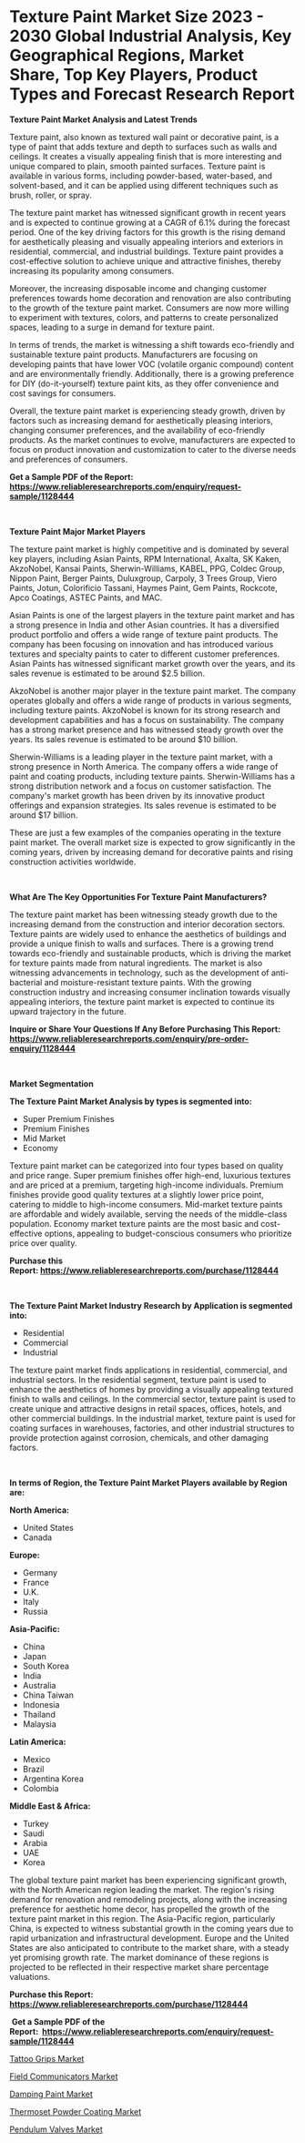 <p><h1>Texture Paint Market Size 2023 - 2030 Global Industrial Analysis, Key Geographical Regions, Market Share, Top Key Players, Product Types and Forecast Research Report</h1></p><p><strong>Texture Paint Market Analysis and Latest Trends</strong></p>
<p><p>Texture paint, also known as textured wall paint or decorative paint, is a type of paint that adds texture and depth to surfaces such as walls and ceilings. It creates a visually appealing finish that is more interesting and unique compared to plain, smooth painted surfaces. Texture paint is available in various forms, including powder-based, water-based, and solvent-based, and it can be applied using different techniques such as brush, roller, or spray.</p><p>The texture paint market has witnessed significant growth in recent years and is expected to continue growing at a CAGR of 6.1% during the forecast period. One of the key driving factors for this growth is the rising demand for aesthetically pleasing and visually appealing interiors and exteriors in residential, commercial, and industrial buildings. Texture paint provides a cost-effective solution to achieve unique and attractive finishes, thereby increasing its popularity among consumers.</p><p>Moreover, the increasing disposable income and changing customer preferences towards home decoration and renovation are also contributing to the growth of the texture paint market. Consumers are now more willing to experiment with textures, colors, and patterns to create personalized spaces, leading to a surge in demand for texture paint.</p><p>In terms of trends, the market is witnessing a shift towards eco-friendly and sustainable texture paint products. Manufacturers are focusing on developing paints that have lower VOC (volatile organic compound) content and are environmentally friendly. Additionally, there is a growing preference for DIY (do-it-yourself) texture paint kits, as they offer convenience and cost savings for consumers.</p><p>Overall, the texture paint market is experiencing steady growth, driven by factors such as increasing demand for aesthetically pleasing interiors, changing consumer preferences, and the availability of eco-friendly products. As the market continues to evolve, manufacturers are expected to focus on product innovation and customization to cater to the diverse needs and preferences of consumers.</p></p>
<p><strong>Get a Sample PDF of the Report:&nbsp; <a href="https://www.reliableresearchreports.com/enquiry/request-sample/1128444">https://www.reliableresearchreports.com/enquiry/request-sample/1128444</a></strong></p>
<p>&nbsp;</p>
<p><strong>Texture Paint Major Market Players</strong></p>
<p><p>The texture paint market is highly competitive and is dominated by several key players, including Asian Paints, RPM International, Axalta, SK Kaken, AkzoNobel, Kansai Paints, Sherwin-Williams, KABEL, PPG, Coldec Group, Nippon Paint, Berger Paints, Duluxgroup, Carpoly, 3 Trees Group, Viero Paints, Jotun, Colorificio Tassani, Haymes Paint, Gem Paints, Rockcote, Apco Coatings, ASTEC Paints, and MAC.</p><p>Asian Paints is one of the largest players in the texture paint market and has a strong presence in India and other Asian countries. It has a diversified product portfolio and offers a wide range of texture paint products. The company has been focusing on innovation and has introduced various textures and specialty paints to cater to different customer preferences. Asian Paints has witnessed significant market growth over the years, and its sales revenue is estimated to be around $2.5 billion.</p><p>AkzoNobel is another major player in the texture paint market. The company operates globally and offers a wide range of products in various segments, including texture paints. AkzoNobel is known for its strong research and development capabilities and has a focus on sustainability. The company has a strong market presence and has witnessed steady growth over the years. Its sales revenue is estimated to be around $10 billion.</p><p>Sherwin-Williams is a leading player in the texture paint market, with a strong presence in North America. The company offers a wide range of paint and coating products, including texture paints. Sherwin-Williams has a strong distribution network and a focus on customer satisfaction. The company's market growth has been driven by its innovative product offerings and expansion strategies. Its sales revenue is estimated to be around $17 billion.</p><p>These are just a few examples of the companies operating in the texture paint market. The overall market size is expected to grow significantly in the coming years, driven by increasing demand for decorative paints and rising construction activities worldwide.</p></p>
<p>&nbsp;</p>
<p><strong>What Are The Key Opportunities For Texture Paint Manufacturers?</strong></p>
<p><p>The texture paint market has been witnessing steady growth due to the increasing demand from the construction and interior decoration sectors. Texture paints are widely used to enhance the aesthetics of buildings and provide a unique finish to walls and surfaces. There is a growing trend towards eco-friendly and sustainable products, which is driving the market for texture paints made from natural ingredients. The market is also witnessing advancements in technology, such as the development of anti-bacterial and moisture-resistant texture paints. With the growing construction industry and increasing consumer inclination towards visually appealing interiors, the texture paint market is expected to continue its upward trajectory in the future.</p></p>
<p><strong>Inquire or Share Your Questions If Any Before Purchasing This Report: <a href="https://www.reliableresearchreports.com/enquiry/pre-order-enquiry/1128444">https://www.reliableresearchreports.com/enquiry/pre-order-enquiry/1128444</a></strong></p>
<p>&nbsp;</p>
<p><strong>Market Segmentation</strong></p>
<p><strong>The Texture Paint Market Analysis by types is segmented into:</strong></p>
<p><ul><li>Super Premium Finishes</li><li>Premium Finishes</li><li>Mid Market</li><li>Economy</li></ul></p>
<p><p>Texture paint market can be categorized into four types based on quality and price range. Super premium finishes offer high-end, luxurious textures and are priced at a premium, targeting high-income individuals. Premium finishes provide good quality textures at a slightly lower price point, catering to middle to high-income consumers. Mid-market texture paints are affordable and widely available, serving the needs of the middle-class population. Economy market texture paints are the most basic and cost-effective options, appealing to budget-conscious consumers who prioritize price over quality.</p></p>
<p><strong>Purchase this Report:&nbsp;<a href="https://www.reliableresearchreports.com/purchase/1128444">https://www.reliableresearchreports.com/purchase/1128444</a></strong></p>
<p>&nbsp;</p>
<p><strong>The Texture Paint Market Industry Research by Application is segmented into:</strong></p>
<p><ul><li>Residential</li><li>Commercial</li><li>Industrial</li></ul></p>
<p><p>The texture paint market finds applications in residential, commercial, and industrial sectors. In the residential segment, texture paint is used to enhance the aesthetics of homes by providing a visually appealing textured finish to walls and ceilings. In the commercial sector, texture paint is used to create unique and attractive designs in retail spaces, offices, hotels, and other commercial buildings. In the industrial market, texture paint is used for coating surfaces in warehouses, factories, and other industrial structures to provide protection against corrosion, chemicals, and other damaging factors.</p></p>
<p>&nbsp;</p>
<p><strong>In terms of Region, the Texture Paint Market Players available by Region are:</strong></p>
<p>
    <p> <strong> North America: </strong>
        <ul>
            <li>United States</li>
            <li>Canada</li>
        </ul>
        </p> 
    <p> <strong> Europe: </strong>
        <ul>
            <li>Germany</li>
            <li>France</li>
            <li>U.K.</li>
            <li>Italy</li>
            <li>Russia</li>
        </ul>
        </p> 
    <p> <strong> Asia-Pacific: </strong>
        <ul>
            <li>China</li>
            <li>Japan</li>
            <li>South Korea</li>
            <li>India</li>
            <li>Australia</li>
            <li>China Taiwan</li>
            <li>Indonesia</li>
            <li>Thailand</li>
            <li>Malaysia</li>
        </ul>
        </p> 
    <p> <strong> Latin America: </strong>
        <ul>
            <li>Mexico</li>
            <li>Brazil</li>
            <li>Argentina Korea</li>
            <li>Colombia</li>
        </ul>
        </p> 
    <p> <strong> Middle East & Africa: </strong>
        <ul>
            <li>Turkey</li>
            <li>Saudi</li>
            <li>Arabia</li>
            <li>UAE</li>
            <li>Korea</li>
        </ul>
    </p>
    </p>
<p><p>The global texture paint market has been experiencing significant growth, with the North American region leading the market. The region's rising demand for renovation and remodeling projects, along with the increasing preference for aesthetic home decor, has propelled the growth of the texture paint market in this region. The Asia-Pacific region, particularly China, is expected to witness substantial growth in the coming years due to rapid urbanization and infrastructural development. Europe and the United States are also anticipated to contribute to the market share, with a steady yet promising growth rate. The market dominance of these regions is projected to be reflected in their respective market share percentage valuations.</p></p>
<p><strong>Purchase this Report: <a href="https://www.reliableresearchreports.com/purchase/1128444">https://www.reliableresearchreports.com/purchase/1128444</a></strong></p>
<p>&nbsp;<strong>Get a Sample PDF of the Report:&nbsp;&nbsp;<a href="https://www.reliableresearchreports.com/enquiry/request-sample/1128444">https://www.reliableresearchreports.com/enquiry/request-sample/1128444</a></strong></p>
<p><strong></strong></p>
<p><p><a href="https://medium.com/@bartlakin/tattoo-grips-market-report-reveals-the-latest-trends-and-growth-opportunities-of-this-market-3412e87965db">Tattoo Grips Market</a></p><p><a href="https://medium.com/@enosstark1905/analyzing-field-communicators-market-global-industry-perspective-and-forecast-2023-to-2030-fd2d2fbd5b63">Field Communicators Market</a></p><p><a href="https://github.com/abdelrhmankishk22/Market-Research-Report-List-1/blob/main/damping-paint-market.md">Damping Paint Market</a></p><p><a href="https://github.com/maliyahmorrow6654/Market-Research-Report-List-1/blob/main/thermoset-powder-coating-market.md">Thermoset Powder Coating Market</a></p><p><a href="https://medium.com/@guyskiles1918/pendulum-valves-market-trends-and-market-analysis-forecasted-for-period-2023-2030-e30bf32cc8cf">Pendulum Valves Market</a></p></p>